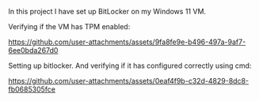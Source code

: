 In this project I have set up BitLocker on my Windows 11 VM.

Verifying if the VM has TPM enabled:

https://github.com/user-attachments/assets/9fa8fe9e-b496-497a-9af7-6ee0bda267d0

Setting up bitlocker. And verifying if it has configured correctly using cmd:

https://github.com/user-attachments/assets/0eaf4f9b-c32d-4829-8dc8-fb0685305fce







